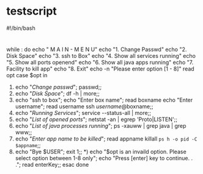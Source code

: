 testscript
==========
#!/bin/bash
#
#
while :
do
echo " M A I N - M E N U"
echo "1. Change Passwd"
echo "2. Disk Space"
echo "3. ssh to Box"
echo "4. Show all services running"
echo "5. Show all ports openend"
echo "6. Show all java apps running"
echo "7. Facility to kill app"
echo "8. Exit"
echo -n "Please enter option [1 - 8]"
read opt
case $opt in
1) echo "*Change passwd*";
passwd;;
2) echo "*Disk Space*";
df -h | more;;
3) echo "ssh to box";
echo "Enter box name";
read boxname
echo "Enter username";
read username
ssh $username@$boxname;;
4) echo "*Running Services*";
service --status-all | more;;
5) echo "*List of opened ports*";
netstat -an | egrep 'Proto|LISTEN';;
6) echo "*List of java processes running*";
ps -xauww | grep java | grep www;;
7) echo "*Enter app name to be killed*";
read appname
killall `ps h -o pid -C $appname`;;
8) echo "Bye $USER";
exit 1;;
*) echo "$opt is an invaild option. Please select option between 1-8 only";
echo "Press [enter] key to continue. . .";
read enterKey;;
esac
done
